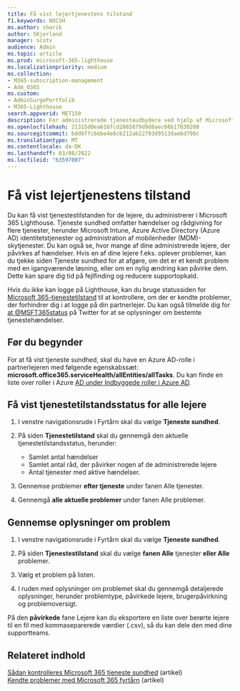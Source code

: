 ```yaml
---
title: Få vist lejertjenestens tilstand
f1.keywords: NOCSH
ms.author: sharik
author: SKjerland
manager: scotv
audience: Admin
ms.topic: article
ms.prod: microsoft-365-lighthouse
ms.localizationpriority: medium
ms.collection:
- M365-subscription-management
- Adm_O365
ms.custom:
- AdminSurgePortfolib
- M365-Lighthouse
search.appverid: MET150
description: For administrerede tjenesteudbydere ved hjælp af Microsoft 365 Lighthouse kan du få mere at vide om, hvordan du får vist lejertjenestens tilstand.
ms.openlocfilehash: 21315d0ea616fcd2865879d9d8aec66b17830208
ms.sourcegitcommit: bdd6ffc6ebe4e6cb212ab22793d9513dae6d798c
ms.translationtype: MT
ms.contentlocale: da-DK
ms.lasthandoff: 03/08/2022
ms.locfileid: "63597007"
---
```

# <a name="view-tenant-service-health"></a>Få vist lejertjenestens tilstand

Du kan få vist tjenestestilstanden for de lejere, du administrerer i Microsoft 365 Lighthouse. Tjeneste sundhed omfatter hændelser og rådgivning for flere tjenester, herunder Microsoft Intune, Azure Active Directory (Azure AD) identitetstjenester og administration af mobilenheder (MDM)-skytjenester. Du kan også se, hvor mange af dine administrerede lejere, der påvirkes af hændelser. Hvis en af dine lejere f.eks. oplever problemer, kan du tjekke siden Tjeneste sundhed for at afgøre, om det er et kendt problem med en igangværende løsning, eller om en nylig ændring kan påvirke dem. Dette kan spare dig tid på fejlfinding og reducere supportopkald.

Hvis du ikke kan logge på Lighthouse, kan du bruge statussiden for [Microsoft 365-tjenestetilstand](https://status.office365.com/) til at kontrollere, om der er kendte problemer, der forhindrer dig i at logge på din partnerlejer. Du kan også tilmelde dig for [at @MSFT365status](https://twitter.com/MSFT365Status) på Twitter for at se oplysninger om bestemte tjenestehændelser.

## <a name="before-you-begin"></a>Før du begynder

For at få vist tjeneste sundhed, skal du have en Azure AD-rolle i partnerlejeren med følgende egenskabssæt: **microsoft.office365.serviceHealth/allEntities/allTasks**. Du kan finde en liste over roller i Azure [AD under Indbyggede roller i Azure AD](/azure/active-directory/roles/permissions-reference).

## <a name="view-service-health-status-for-all-tenants"></a>Få vist tjenestetilstandsstatus for alle lejere

1. I venstre navigationsrude i Fyrtårn skal du vælge **Tjeneste sundhed**.

2. På siden **Tjenestetilstand** skal du gennemgå den aktuelle tjenestetilstandsstatus, herunder:

   -   Samlet antal hændelser
   -   Samlet antal råd, der påvirker nogen af de administrerede lejere
   -   Antal tjenester med aktive hændelser.

3. Gennemse problemer **efter tjeneste** under fanen Alle tjenester.

4. Gennemgå **alle aktuelle problemer** under fanen Alle problemer.

## <a name="review-issue-details"></a>Gennemse oplysninger om problem

1. I venstre navigationsrude i Fyrtårn skal du vælge **Tjeneste sundhed**.

2. På siden **Tjenestestilstand** skal du vælge **fanen Alle** tjenester **eller Alle** problemer.

3. Vælg et problem på listen.

4. I ruden med oplysninger om problemet skal du gennemgå detaljerede oplysninger, herunder problemtype, påvirkede lejere, brugerpåvirkning og problemoversigt.

På den **påvirkede** fane Lejere kan du eksportere en liste over berørte lejere til en fil med kommaseparerede værdier (.csv), så du kan dele den med dine supportteams.

## <a name="related-content"></a>Relateret indhold
[Sådan kontrolleres Microsoft 365 tjeneste sundhed](/microsoft-365/enterprise/view-service-health) (artikel)\
[Kendte problemer med Microsoft 365 fyrtårn](m365-lighthouse-known-issues.md) (artikel)